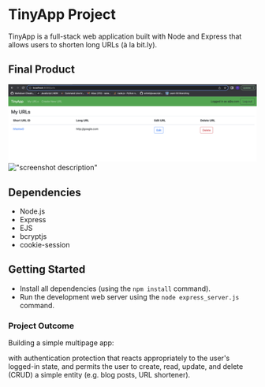 # TinyApp Project

TinyApp is a full-stack web application built with Node and Express that allows users to shorten long URLs (à la bit.ly).

## Final Product

!["urls-page"](https://github.com/neridkmn/tinyapp/blob/main/docs/urls-page.png?raw=true)
!["screenshot description"](#)

## Dependencies

- Node.js
- Express
- EJS
- bcryptjs
- cookie-session

## Getting Started

- Install all dependencies (using the `npm install` command).
- Run the development web server using the `node express_server.js` command.

### Project Outcome
Building a simple multipage app:

with authentication protection
that reacts appropriately to the user's logged-in state,
and permits the user to create, read, update, and delete (CRUD) a simple entity (e.g. blog posts, URL shortener).
